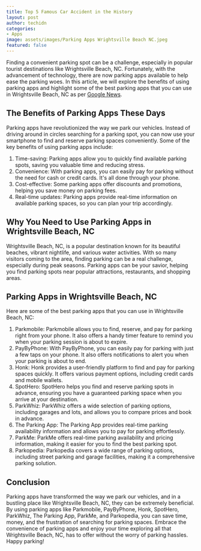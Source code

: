 ```yaml
---
title: Top 5 Famous Car Accident in the History
layout: post
author: techidn
categories: 
- Apps
image: assets/images/Parking Apps Wrightsville Beach NC.jpeg
featured: false
---
```


Finding a convenient parking spot can be a challenge, especially in popular tourist destinations like Wrightsville Beach, NC. Fortunately, with the advancement of technology, there are now parking apps available to help ease the parking woes. In this article, we will explore the benefits of using parking apps and highlight some of the best parking apps that you can use in Wrightsville Beach, NC as per [Google News](https://news.google.com/articles/CBMiTmh0dHBzOi8vd3d3Lmtub3QzNS5jb20vdG9wbGlzdC90aGUtMTAtbW9zdC1iZWF1dGlmdWwtYmVhY2hlcy1pbi1nZW9yZ2V0b3duLXNjL9IBAA?hl=en-ID&gl=ID&ceid=ID%3Aen).

## The Benefits of Parking Apps These Days
Parking apps have revolutionized the way we park our vehicles. Instead of driving around in circles searching for a parking spot, you can now use your smartphone to find and reserve parking spaces conveniently. Some of the key benefits of using parking apps include:
1.	Time-saving: Parking apps allow you to quickly find available parking spots, saving you valuable time and reducing stress.
2.	Convenience: With parking apps, you can easily pay for parking without the need for cash or credit cards. It's all done through your phone.
3.	Cost-effective: Some parking apps offer discounts and promotions, helping you save money on parking fees.
4.	Real-time updates: Parking apps provide real-time information on available parking spaces, so you can plan your trip accordingly.

## Why You Need to Use Parking Apps in Wrightsville Beach, NC
Wrightsville Beach, NC, is a popular destination known for its beautiful beaches, vibrant nightlife, and various water activities. With so many visitors coming to the area, finding parking can be a real challenge, especially during peak seasons. Parking apps can be your savior, helping you find parking spots near popular attractions, restaurants, and shopping areas.

## Parking Apps in Wrightsville Beach, NC
Here are some of the best parking apps that you can use in Wrightsville Beach, NC:
1.	Parkmobile: Parkmobile allows you to find, reserve, and pay for parking right from your phone. It also offers a handy timer feature to remind you when your parking session is about to expire.
2.	PayByPhone: With PayByPhone, you can easily pay for parking with just a few taps on your phone. It also offers notifications to alert you when your parking is about to end.
3.	Honk: Honk provides a user-friendly platform to find and pay for parking spaces quickly. It offers various payment options, including credit cards and mobile wallets.
4.	SpotHero: SpotHero helps you find and reserve parking spots in advance, ensuring you have a guaranteed parking space when you arrive at your destination.
5.	ParkWhiz: ParkWhiz offers a wide selection of parking options, including garages and lots, and allows you to compare prices and book in advance.
6.	The Parking App: The Parking App provides real-time parking availability information and allows you to pay for parking effortlessly.
7.	ParkMe: ParkMe offers real-time parking availability and pricing information, making it easier for you to find the best parking spot.
8.	Parkopedia: Parkopedia covers a wide range of parking options, including street parking and garage facilities, making it a comprehensive parking solution.

## Conclusion
Parking apps have transformed the way we park our vehicles, and in a bustling place like Wrightsville Beach, NC, they can be extremely beneficial. By using parking apps like Parkmobile, PayByPhone, Honk, SpotHero, ParkWhiz, The Parking App, ParkMe, and Parkopedia, you can save time, money, and the frustration of searching for parking spaces. Embrace the convenience of parking apps and enjoy your time exploring all that Wrightsville Beach, NC, has to offer without the worry of parking hassles. Happy parking!
